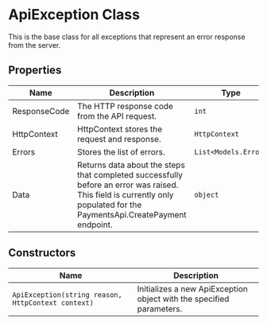 
# ApiException Class

This is the base class for all exceptions that represent an error response from the server.

## Properties

| Name | Description | Type |
|  --- | --- | --- |
| ResponseCode | The HTTP response code from the API request. | `int` |
| HttpContext | HttpContext stores the request and response. | `HttpContext` |
| Errors | Stores the list of errors. | `List<Models.Error>` |
| Data | Returns data about the steps that completed successfully before an error was raised. This field is currently only populated for the PaymentsApi.CreatePayment endpoint. | `object` |

## Constructors

| Name | Description |
|  --- | --- |
| `ApiException(string reason, HttpContext context)` | Initializes a new ApiException object with the specified parameters. |

